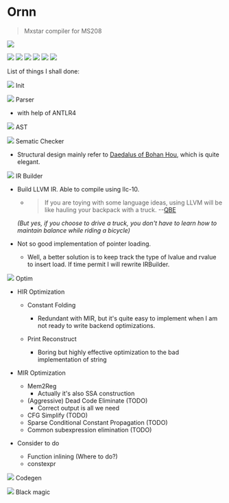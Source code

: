 # Ornn
 > Mxstar compiler for MS208
>
![](https://universe-meeps.leagueoflegends.com/v1/assets/images/ornn-splash.jpg)


![](https://opgg-static.akamaized.net/images/lol/item/2420.png?image=q_auto,w_42&v=1586932751)
![](https://opgg-static.akamaized.net/images/lol/item/1054.png?image=q_auto,w_42&v=1583298869)
![](https://opgg-static.akamaized.net/images/lol/item/3802.png?image=q_auto,w_42&v=1588915771)
![](https://opgg-static.akamaized.net/images/lol/item/3373.png?image=q_auto,w_42&v=1583298869)
![](https://opgg-static.akamaized.net/images/lol/item/3111.png?image=q_auto,w_42&v=1583298869)
![](https://opgg-static.akamaized.net/images/lol/item/3379.png?image=q_auto,w_42&v=1583298869)

List of things I shall done:

![](https://opgg-static.akamaized.net/images/lol/item/2031.png?image=q_auto,w_42&v=1583298869)
 Init
 
![](https://opgg-static.akamaized.net/images/lol/item/1054.png?image=q_auto,w_42&v=1583298869)
 Parser
 * with help of ANTLR4

![](https://opgg-static.akamaized.net/images/lol/item/3373.png?image=q_auto,w_42&v=1583298869)
AST

![](https://opgg-static.akamaized.net/images/lol/item/3111.png?image=q_auto,w_42&v=1583298869)
Sematic Checker
* Structural design mainly refer to [Daedalus of Bohan Hou](https://github.com/spectrometerHBH/Daedalus), which is quite elegant.

![](https://opgg-static.akamaized.net/images/lol/item/3379.png?image=q_auto,w_42&v=1583298869)
IR Builder
* Build LLVM IR. Able to compile using llc-10.
    * >  If you are toying with some language ideas, using LLVM will be like hauling your backpack with a truck. --[QBE](http://c9x.me/compile/doc/llvm.html)
    
     *(But yes, if you choose to drive a truck, you don't have to learn how to maintain balance while riding a bicycle)*

* Not so good implementation of pointer loading.
    
   * Well, a better solution is to keep track the type of lvalue and rvalue to insert load. If time permit I will rewrite IRBuilder.

![](https://opgg-static.akamaized.net/images/lol/item/3386.png?image=q_auto,w_42&v=1583298869) Optim

* HIR Optimization
    * Constant Folding
        * Redundant with MIR, but it's quite easy to implement when I am not ready to write backend optimizations.

    * Print Reconstruct
        * Boring but highly effective optimization to the bad implementation of string


* MIR Optimization
    * Mem2Reg
        * Actually it's also SSA construction
    * (Aggressive) Dead Code Eliminate (TODO)
        * Correct output is all we need
    * CFG Simplify (TODO)
    * Sparse Conditional Constant Propagation (TODO)
    * Common subexpression elimination (TODO)
* Consider to do
    * Function inlining (Where to do?)
    * constexpr
        
![](https://opgg-static.akamaized.net/images/lol/item/3390.png?image=q_auto,w_42&v=1583298869) Codegen

![](https://opgg-static.akamaized.net/images/lol/item/3374.png?image=q_auto,w_42&v=1583298869) Black magic